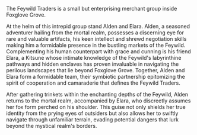 The Feywild Traders is a small but enterprising merchant group inside Foxglove Grove.

At the helm of this intrepid group stand Alden and Elara. Alden, a seasoned adventurer hailing from the mortal realm, possesses a discerning eye for rare and valuable artifacts, his keen intellect and shrewd negotiation skills making him a formidable presence in the bustling markets of the Feywild. Complementing his human counterpart with grace and cunning is his friend Elara, a Kitsune whose intimate knowledge of the Feywild's labyrinthine pathways and hidden enclaves has proven invaluable in navigating the perilous landscapes that lie beyond Foxglove Grove.
Together, Alden and Elara form a formidable team, their symbiotic partnership epitomizing the spirit of cooperation and camaraderie that defines the Feywild Traders.

After gathering trinkets within the enchanting depths of the Feywild, Alden returns to the mortal realm, accompanied by Elara, who discreetly assumes her fox form perched on his shoulder.
This guise not only shields her true identity from the prying eyes of outsiders but also allows her to swiftly navigate through unfamiliar terrain, evading potential dangers that lurk beyond the mystical realm's borders.